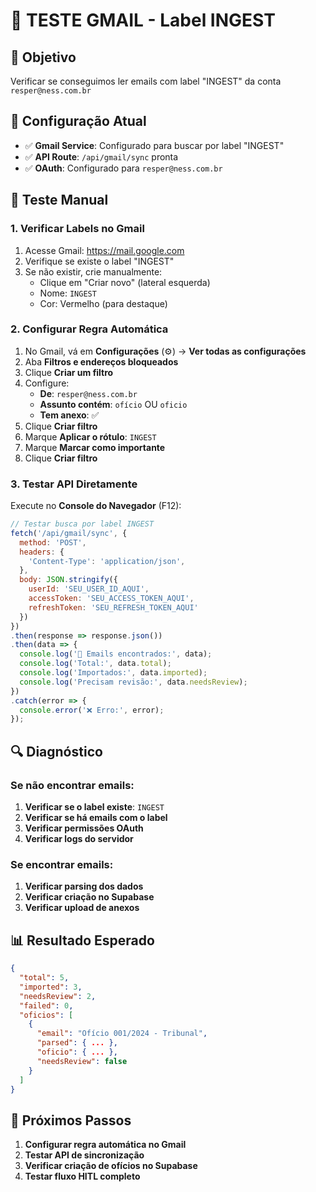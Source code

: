 # 📧 TESTE GMAIL - Label INGEST

## 🎯 **Objetivo**
Verificar se conseguimos ler emails com label "INGEST" da conta `resper@ness.com.br`

## 🔧 **Configuração Atual**
- ✅ **Gmail Service**: Configurado para buscar por label "INGEST"
- ✅ **API Route**: `/api/gmail/sync` pronta
- ✅ **OAuth**: Configurado para `resper@ness.com.br`

## 🚀 **Teste Manual**

### **1. Verificar Labels no Gmail**
1. Acesse Gmail: https://mail.google.com
2. Verifique se existe o label "INGEST"
3. Se não existir, crie manualmente:
   - Clique em "Criar novo" (lateral esquerda)
   - Nome: `INGEST`
   - Cor: Vermelho (para destaque)

### **2. Configurar Regra Automática**
1. No Gmail, vá em **Configurações** (⚙️) → **Ver todas as configurações**
2. Aba **Filtros e endereços bloqueados**
3. Clique **Criar um filtro**
4. Configure:
   - **De**: `resper@ness.com.br`
   - **Assunto contém**: `ofício` OU `oficio`
   - **Tem anexo**: ✅
5. Clique **Criar filtro**
6. Marque **Aplicar o rótulo**: `INGEST`
7. Marque **Marcar como importante**
8. Clique **Criar filtro**

### **3. Testar API Diretamente**
Execute no **Console do Navegador** (F12):

```javascript
// Testar busca por label INGEST
fetch('/api/gmail/sync', {
  method: 'POST',
  headers: {
    'Content-Type': 'application/json',
  },
  body: JSON.stringify({
    userId: 'SEU_USER_ID_AQUI',
    accessToken: 'SEU_ACCESS_TOKEN_AQUI',
    refreshToken: 'SEU_REFRESH_TOKEN_AQUI'
  })
})
.then(response => response.json())
.then(data => {
  console.log('📧 Emails encontrados:', data);
  console.log('Total:', data.total);
  console.log('Importados:', data.imported);
  console.log('Precisam revisão:', data.needsReview);
})
.catch(error => {
  console.error('❌ Erro:', error);
});
```

## 🔍 **Diagnóstico**

### **Se não encontrar emails:**
1. **Verificar se o label existe**: `INGEST`
2. **Verificar se há emails com o label**
3. **Verificar permissões OAuth**
4. **Verificar logs do servidor**

### **Se encontrar emails:**
1. **Verificar parsing dos dados**
2. **Verificar criação no Supabase**
3. **Verificar upload de anexos**

## 📊 **Resultado Esperado**
```json
{
  "total": 5,
  "imported": 3,
  "needsReview": 2,
  "failed": 0,
  "oficios": [
    {
      "email": "Ofício 001/2024 - Tribunal",
      "parsed": { ... },
      "oficio": { ... },
      "needsReview": false
    }
  ]
}
```

## 🎯 **Próximos Passos**
1. **Configurar regra automática no Gmail**
2. **Testar API de sincronização**
3. **Verificar criação de ofícios no Supabase**
4. **Testar fluxo HITL completo**
